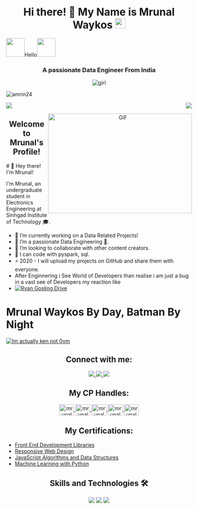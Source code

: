 <h1 align="center">Hi there! 🙋 My Name is Mrunal Waykos <img src="https://media.giphy.com/media/hvRJCLFzcasrR4ia7z/giphy.gif" width="28"></h1>

 <img src="https://i.pinimg.com/originals/01/63/6c/01636c5434cd0462086620c60fdfec16.gif" width="50px">Hello<img src="https://media.giphy.com/media/12oufCB0MyZ1Go/giphy.gif" width="50">
 <h3 align="center">A passionate Data Engineer From India</h3>

 <p align="center">
  <img src="https://github.com/Amrin24/Amrin24/assets/141571950/936e46e4-5538-404e-8a99-a4662e2a4334" alt="girl">
</p>
 

<p align="left"> <img src="https://komarev.com/ghpvc/?username=amrin24&label=Profile%20views&color=0e75b6&style=flat" alt="amrin24" /> </p>
<p>
  <a href="https://count.getloli.com"><img src="https://count.getloli.com/get/@demo?theme=rule34" /></a>
    <img src="https://weather-icon.journeyad.repl.co/@Chennai?v=1" align="right">
 </p>
<p align="center">
 
  <img align="right" alt="GIF" src="https://github.com/anproghub/anproghub/blob/master/gif.gif?raw=true" width="390" height="270" />
</p>

<h2 align="center">Welcome to Mrunal's Profile!</h2>
# 👋 Hey there! I'm Mrunal!



I'm Mrunal, an undergraduate student in Electronics Engineering at Sinhgad Institute of Technology 🎓.

- 🔭 I’m currently working on a Data Related Projects!
- 🌱 I’m a passionate Data Engineering 🤣.
- 👯 I’m looking to collaborate with other content creators.
- 🥅 I can code with pyspark, sql.
- ⚡ 2020 - I will upload my projects on GitHub and share them with everyone.
- After Enginnering i See World of Developers than realise i am just a bug in a vast see of Developers my reaction like
- [![Ryan Gosling Drive](https://media.tenor.com/oD-37469E8YAAAAC/ryan-gosling-drive.gif)](https://youtu.be/PJEJHU7wYxs)

# Mrunal Waykos By Day, Batman By Night

[![Im actually ken not 0vm](https://github-production-user-asset-6210df.s3.amazonaws.com/79897291/258580047-745cf172-98d5-426a-a306-59f337c1a626.gif)](https://youtu.be/54P0GQEM4w8)
<h2 align="center">Connect with me:</h2>

<p align="center">
  <a href="https://instagram.com/mr.ykos________?igshid=Y2M0YTlkZGNmOQ==">
    <img src="https://img.shields.io/badge/Instagram-%23E4405F.svg?&style=flat-square&logo=instagram&logoColor=white">
  </a>
  <a href="https://instagram.com/tech_geniushub?igshid=MzNlNGNkZWQ4Mg==">
    <img src="https://img.shields.io/badge/Instagram-%23E4405F.svg?&style=flat-square&logo=instagram&logoColor=white">
  </a>
  <a href="channel/UCgxPVGIvFsEc9VDNamZHCeA">
    <img src="https://img.shields.io/badge/Youtube-%ff0000.svg?&style=flat-triangle&logo=youtube&logoColor=white">
  </a>
</p>

<h2 align="center">My CP Handles:</h2>

<p align="center">
  <a href="https://www.hackerearth.com/@mrunalwaykos15" target="_blank">
    <img align="center" src="https://raw.githubusercontent.com/rahuldkjain/github-profile-readme-generator/master/src/images/icons/Social/hackerearth.svg" alt="mrunalwaykos" height="30" width="40" />
  </a>
  <a href="https://trailblazer.me/id/mrunalwaykos" target="_blank">
    <img align="center" src="https://raw.githubusercontent.com/rahuldkjain/github-profile-readme-generator/master/src/images/icons/Social/trailblazer.svg" alt="mrunalwaykos" height="30" width="40" />
  </a>
  <a href="https://www.kaggle.com/munnareview" target="_blank">
    <img align="center" src="https://raw.githubusercontent.com/rahuldkjain/github-profile-readme-generator/master/src/images/icons/Social/kaggle.svg" alt="mrunalwaykos" height="30" width="40" />
  </a>
  <a href="https://www.behance.net/mrunalwaykos" target="_blank">
    <img align="center" src="https://raw.githubusercontent.com/rahuldkjain/github-profile-readme-generator/master/src/images/icons/Social/behance.svg" alt="mrunalwaykos" height="30" width="40" />
  </a>
  <a href="https://codepen.io/your-work" target="_blank">
    <img align="center" src="https://raw.githubusercontent.com/rahuldkjain/github-profile-readme-generator/master/src/images/icons/Social/codepen.svg" alt="mrunalwaykos" height="30" width="40" />
  </a>
</p>


<h2 align="center">My Certifications:</h2>

<ul>
  <li><a href="https://www.freecodecamp.org/certification/Mykos/front-end-development-libraries" target="_blank">Front End Development Libraries</a></li>
  <li><a href="https://www.freecodecamp.org/certification/Mykos/responsive-web-design" target="_blank">Responsive Web Design</a></li>
  <li><a href="https://www.freecodecamp.org/certification/Mykos/javascript-algorithms-and-data-structures" target="_blank">JavaScript Algorithms and Data Structures</a></li>
  <li><a href="https://www.freecodecamp.org/certification/Mykos/machine-learning-with-python-v7" target="_blank">Machine Learning with Python</a></li>
</ul>

<h2 align="center">Skills and Technologies 🛠️</h2>

<p align="center">
  <img src="https://img.shields.io/badge/Assembly%20-%23525252.svg?logo=mega&logoColor=white">
  <img src="https://img.shields.io/badge/Python%20-%233776AB.svg?logo=python&logoColor=white">
  <img src="https://img.shields.io/badge/Angular%20-%23DD0031.svg?logo=angular&logoColor=white">
</p>

[website]: https://www.youtube.com/watch?v=dQw4w9WgXcQ
